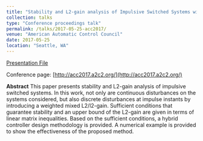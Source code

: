 ```yaml
---
title: "Stability and L2-gain analysis of Impulsive Switched Systems with Average Dwell Time: Application to Hybrid Control"
collection: talks
type: "Conference proceedings talk"
permalink: /talks/2017-05-25-acc2017/
venue: "American Automatic Control Council"
date: 2017-05-25
location: "Seattle, WA"
---
```


[Presentation File](https://positiveban.github.io/files/ACC2017.pdf)

Conference page: [http://acc2017.a2c2.org/](http://acc2017.a2c2.org/)

__Abstract__
This paper presents stability and L2-gain analysis of impulsive switched systems. In this work, not only are continuous disturbances on the systems considered, but also discrete disturbances at impulse instants by introducing a weighted mixed L2/l2-gain. Sufficient conditions that guarantee stability and an upper bound of the L2-gain are given in terms of linear matrix inequalities. Based on the sufficient conditions, a hybrid controller design methodology is provided. A numerical example is provided to show the effectiveness of the proposed method.
